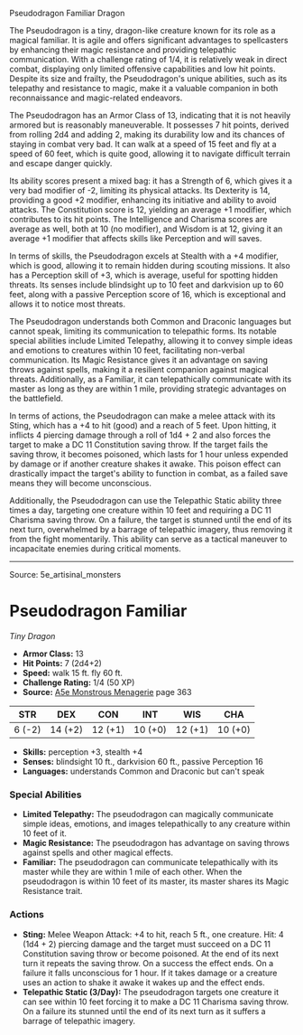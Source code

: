 <MonsterName/>Pseudodragon Familiar</MonsterName>
<CreatureType/>Dragon</CreatureType>

<summary>The Pseudodragon is a tiny, dragon-like creature known for its role as a magical familiar. It is agile and offers significant advantages to spellcasters by enhancing their magic resistance and providing telepathic communication. With a challenge rating of 1/4, it is relatively weak in direct combat, displaying only limited offensive capabilities and low hit points. Despite its size and frailty, the Pseudodragon's unique abilities, such as its telepathy and resistance to magic, make it a valuable companion in both reconnaissance and magic-related endeavors.</summary>

<detail>

The Pseudodragon has an Armor Class of 13, indicating that it is not heavily armored but is reasonably maneuverable. It possesses 7 hit points, derived from rolling 2d4 and adding 2, making its durability low and its chances of staying in combat very bad. It can walk at a speed of 15 feet and fly at a speed of 60 feet, which is quite good, allowing it to navigate difficult terrain and escape danger quickly. 

Its ability scores present a mixed bag: it has a Strength of 6, which gives it a very bad modifier of -2, limiting its physical attacks. Its Dexterity is 14, providing a good +2 modifier, enhancing its initiative and ability to avoid attacks. The Constitution score is 12, yielding an average +1 modifier, which contributes to its hit points. The Intelligence and Charisma scores are average as well, both at 10 (no modifier), and Wisdom is at 12, giving it an average +1 modifier that affects skills like Perception and will saves.

In terms of skills, the Pseudodragon excels at Stealth with a +4 modifier, which is good, allowing it to remain hidden during scouting missions. It also has a Perception skill of +3, which is average, useful for spotting hidden threats. Its senses include blindsight up to 10 feet and darkvision up to 60 feet, along with a passive Perception score of 16, which is exceptional and allows it to notice most threats.

The Pseudodragon understands both Common and Draconic languages but cannot speak, limiting its communication to telepathic forms. Its notable special abilities include Limited Telepathy, allowing it to convey simple ideas and emotions to creatures within 10 feet, facilitating non-verbal communication. Its Magic Resistance gives it an advantage on saving throws against spells, making it a resilient companion against magical threats. Additionally, as a Familiar, it can telepathically communicate with its master as long as they are within 1 mile, providing strategic advantages on the battlefield.

In terms of actions, the Pseudodragon can make a melee attack with its Sting, which has a +4 to hit (good) and a reach of 5 feet. Upon hitting, it inflicts 4 piercing damage through a roll of 1d4 + 2 and also forces the target to make a DC 11 Constitution saving throw. If the target fails the saving throw, it becomes poisoned, which lasts for 1 hour unless expended by damage or if another creature shakes it awake. This poison effect can drastically impact the target's ability to function in combat, as a failed save means they will become unconscious.

Additionally, the Pseudodragon can use the Telepathic Static ability three times a day, targeting one creature within 10 feet and requiring a DC 11 Charisma saving throw. On a failure, the target is stunned until the end of its next turn, overwhelmed by a barrage of telepathic imagery, thus removing it from the fight momentarily. This ability can serve as a tactical maneuver to incapacitate enemies during critical moments.</detail>



---

Source: 5e_artisinal_monsters

# Pseudodragon Familiar

*Tiny* *Dragon*

- **Armor Class:** 13
- **Hit Points:** 7 (2d4+2)
- **Speed:** walk 15 ft. fly 60 ft.
- **Challenge Rating:** 1/4 (50 XP)
- **Source:** [A5e Monstrous Menagerie](https://enpublishingrpg.com/products/level-up-monstrous-menagerie-a5e) page 363

| STR | DEX | CON | INT | WIS | CHA |
| --- | --- | --- | --- | --- | --- |
| 6 (-2) | 14 (+2) | 12 (+1) | 10 (+0) | 12 (+1) | 10 (+0) |

- **Skills:** perception +3, stealth +4
- **Senses:** blindsight 10 ft., darkvision 60 ft., passive Perception 16
- **Languages:** understands Common and Draconic but can't speak

### Special Abilities

- **Limited Telepathy:** The pseudodragon can magically communicate simple ideas, emotions, and images telepathically to any creature within 10 feet of it.
- **Magic Resistance:** The pseudodragon has advantage on saving throws against spells and other magical effects.
- **Familiar:** The pseudodragon can communicate telepathically with its master while they are within 1 mile of each other. When the pseudodragon is within 10 feet of its master, its master shares its Magic Resistance trait.

### Actions

- **Sting:** Melee Weapon Attack: +4 to hit, reach 5 ft., one creature. Hit: 4 (1d4 + 2) piercing damage  and the target must succeed on a DC 11 Constitution saving throw or become poisoned. At the end of its next turn  it repeats the saving throw. On a success  the effect ends. On a failure  it falls unconscious for 1 hour. If it takes damage  or a creature uses an action to shake it awake  it wakes up  and the effect ends.
- **Telepathic Static (3/Day):** The pseudodragon targets one creature it can see within 10 feet  forcing it to make a DC 11 Charisma saving throw. On a failure  its stunned until the end of its next turn as it suffers a barrage of telepathic imagery.




